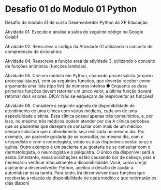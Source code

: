 # Desafio 01 do Modulo 01 Python
Desafio do módulo 01 do curso Desenvolvedor Python da XP Educação


Atividade 01. Execute e analise a saída do seguinte código no Google Colab1

Atividade 02. Reescreva o código da Atividade 01 utilizando o conceito de 
compreensão de dicionários

Atividade 04. Reescreva a função area da atividade 3, utilizando o conceito de 
funções anônimas (funções lambdas).

Atividade 05. Crie um módulo em Python, chamado processalista (arquivo processalista.py), 
com as seguintes funções, que deverão receber como argumento uma lista (tipo 
list) de números inteiros
● Enquanto as duas primeiras funções devem retornar um único valor, a última 
função deverá retornar dois valores. 
DICA: Não se esqueçam de reaproveitar as funções!

Atividade 06. Considere a seguinte agenda de disponibilidade de atendimento de 
uma clínica com vários médicos, cada um de uma especialidade distinta. Essa 
clínica possuí apenas três consultórios, e, por isso, no máximo três médicos podem 
atender por dia
A clínica percebeu que os pacientes que desejam se consultar com mais de um 
médico sempre solicitam que o atendimento seja realizado no mesmo dia. Por 
exemplo, um paciente gostaria de se consultar, no mesmo dia, com o ortopedista
e com o neurologista, então os dias disponíveis serão: terça e quinta. Outro 
exemplo é um paciente que gostaria de se consultar com o dermatologista, o 
neurologista e o psiquiatra. O único dia disponível será a sexta.
Entretanto, essas solicitações estão causando dor de cabeça, pois é necessário 
verificar manualmente a disponibilidade. Você, como um(a) aspirante a 
desenvolvedor Python, aceitou o desafio de ajudar a automatizar essa tarefa. Para 
tanto, irá desenvolver duas funções que receberão a relação de disponibilidade de 
cada médico e que retornarão os dias disponí